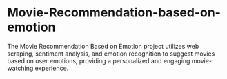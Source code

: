 # Movie-Recommendation-based-on-emotion
The Movie Recommendation Based on Emotion project utilizes web scraping, sentiment analysis, and emotion recognition to suggest movies based on user emotions, providing a personalized and engaging movie-watching experience.
